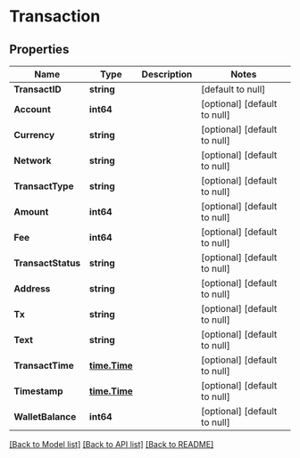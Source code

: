 # Transaction

## Properties
Name | Type | Description | Notes
------------ | ------------- | ------------- | -------------
**TransactID** | **string** |  | [default to null]
**Account** | **int64** |  | [optional] [default to null]
**Currency** | **string** |  | [optional] [default to null]
**Network** | **string** |  | [optional] [default to null]
**TransactType** | **string** |  | [optional] [default to null]
**Amount** | **int64** |  | [optional] [default to null]
**Fee** | **int64** |  | [optional] [default to null]
**TransactStatus** | **string** |  | [optional] [default to null]
**Address** | **string** |  | [optional] [default to null]
**Tx** | **string** |  | [optional] [default to null]
**Text** | **string** |  | [optional] [default to null]
**TransactTime** | [**time.Time**](time.Time.md) |  | [optional] [default to null]
**Timestamp** | [**time.Time**](time.Time.md) |  | [optional] [default to null]
**WalletBalance** | **int64** |  | [optional] [default to null]

[[Back to Model list]](../README.md#documentation-for-models) [[Back to API list]](../README.md#documentation-for-api-endpoints) [[Back to README]](../README.md)


